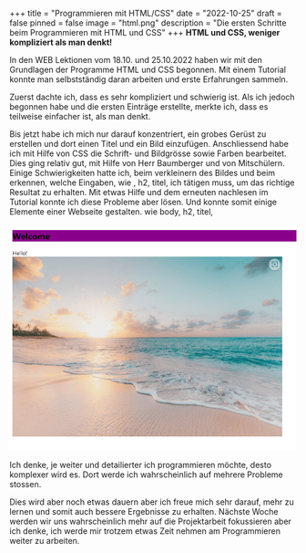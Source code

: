 +++
title = "Programmieren mit HTML/CSS"
date = "2022-10-25"
draft = false
pinned = false
image = "html.png"
description = "Die ersten Schritte beim Programmieren mit HTML und CSS"
+++
**H﻿TML und CSS, weniger kompliziert als man denkt!**

I﻿n den WEB Lektionen vom 18.10. und 25.10.2022 haben wir mit den Grundlagen der Programme HTML und CSS begonnen. Mit einem Tutorial konnte man selbstständig daran arbeiten und erste Erfahrungen sammeln. 

Z﻿uerst dachte ich, dass es sehr kompliziert und schwierig ist. Als ich jedoch begonnen habe und die ersten Einträge erstellte, merkte ich, dass es teilweise einfacher ist, als man denkt. 

B﻿is jetzt habe ich mich nur darauf konzentriert, ein grobes Gerüst zu erstellen und dort einen Titel und ein Bild einzufügen. Anschliessend habe ich mit Hilfe von CSS die Schrift- und Bildgrösse sowie Farben bearbeitet. Dies ging relativ gut, mit Hilfe von Herr Baumberger und von Mitschülern. Einige Schwierigkeiten hatte ich, beim verkleinern des Bildes und beim erkennen, welche Eingaben, wie <body>, h2, titel, ich tätigen muss, um das richtige Resultat zu erhalten. Mit etwas Hilfe und dem erneuten nachlesen im Tutorial konnte ich diese Probleme aber lösen. Und konnte somit einige Elemente einer Webseite gestalten. wie body, h2, titel,

![](website.png)

I﻿ch denke, je weiter und detailierter ich programmieren möchte, desto komplexer wird es. Dort werde ich wahrscheinlich auf mehrere Probleme stossen. 

Dies wird aber noch etwas dauern aber ich freue mich sehr darauf, mehr zu lernen und somit auch bessere Ergebnisse zu erhalten. Nächste Woche werden wir uns wahrscheinlich mehr auf die Projektarbeit fokussieren aber ich denke, ich werde mir trotzem etwas Zeit nehmen am Programmieren weiter zu arbeiten.